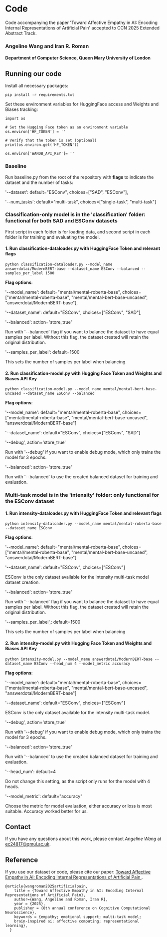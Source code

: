 # Code
Code accompanying the paper 'Toward Affective Empathy in AI: Encoding Internal Representations of Artificial Pain' accepted to CCN 2025 Extended Abstract Track. 

### Angeline Wang and Iran R. Roman
#### Department of Computer Science, Queen Mary University of London 

## Running our code 
Install all necessary packages:
```
pip install -r requirements.txt
```

Set these environment variables for HuggingFace access and Weights and Biases tracking:
```
import os

# Set the Hugging Face token as an environment variable
os.environ['HF_TOKEN'] = ''

# Verify that the token is set (optional)
print(os.environ.get('HF_TOKEN'))

os.environ['WANDB_API_KEY']= ''
```


### Baseline
Run baseline.py from the root of the repository with **flags** to indicate the dataset and the number of tasks:

'--dataset': default="ESConv", choices=["SAD", "ESConv"],

'--num_tasks': default="multi-task", choices=["single-task", "multi-task"]


### **Classification-only** model is in the 'classification' folder: functional for both SAD and ESConv datasets 

First script in each folder is for loading data, and second script in each folder is for training and evaluating the model. 

#### 1. Run classification-dataloader.py with HuggingFace Token and relevant flags
```
python classification-dataloader.py --model_name answerdotai/ModernBERT-base --dataset_name ESConv --balanced --samples_per_label 1500
```
**Flag options**:

'--model_name': default="mental/mental-roberta-base", choices=["mental/mental-roberta-base", "mental/mental-bert-base-uncased", "answerdotai/ModernBERT-base"],

'--dataset_name': default="ESConv", choices=["ESConv", "SAD"],

'--balanced': action='store_true'

Run with '--balanced' flag if you want to balance the dataset to have equal samples per label. 
Without this flag, the dataset created will retain the original distribution. 

'--samples_per_label': default=1500

This sets the number of samples per label when balancing. 

#### 2. Run classification-model.py with Hugging Face Token and Weights and Biases API Key
```
python classification-model.py --model_name mental/mental-bert-base-uncased --dataset_name ESConv --balanced
```
**Flag options**:

'--model_name': default="mental/mental-roberta-base", choices=["mental/mental-roberta-base", "mental/mental-bert-base-uncased", "answerdotai/ModernBERT-base"]

'--dataset_name': default="ESConv", choices=["ESConv", "SAD"]

'--debug', action='store_true'

Run with '--debug' if you want to enable debug mode, which only trains the model for 3 epochs. 

'--balanced': action='store_true'

Run with '--balanced' to use the created balanced dataset for training and evaluation. 


### **Multi-task model** is in the 'intensity' folder: only functional for the ESConv dataset

#### 1. Run intensity-dataloader.py with HuggingFace Token and relevant flags
```
python intensity-dataloader.py --model_name mental/mental-roberta-base --dataset_name ESConv
```
**Flag options**:

'--model_name': default="mental/mental-roberta-base", choices=["mental/mental-roberta-base", "mental/mental-bert-base-uncased", "answerdotai/ModernBERT-base"]

'--dataset_name': default="ESConv", choices=["ESConv"]

ESConv is the only dataset available for the intensity multi-task model dataset creation. 

'--balanced': action='store_true'

Run with '--balanced' flag if you want to balance the dataset to have equal samples per label. 
Without this flag, the dataset created will retain the original distribution. 

'--samples_per_label',: default=1500

This sets the number of samples per label when balancing. 

#### 2. Run intensity-model.py with Hugging Face Token and Weights and Biases API Key
```
python intensity-model.py --model_name answerdotai/ModernBERT-base --dataset_name ESConv --head_num 4 --model_metric accuracy
```
**Flag options**:

'--model_name': default="mental/mental-roberta-base", choices=["mental/mental-roberta-base", "mental/mental-bert-base-uncased", "answerdotai/ModernBERT-base"]

'--dataset_name': default="ESConv", choices=["ESConv"]

ESConv is the only dataset available for the intensity multi-task model. 

'--debug', action='store_true'

Run with '--debug' if you want to enable debug mode, which only trains the model for 3 epochs. 

'--balanced': action='store_true'

Run with '--balanced' to use the created balanced dataset for training and evaluation. 

'--head_num': default=4

Do not change this setting, as the script only runs for the model with 4 heads. 

'--model_metric': default="accuracy"

Choose the metric for model evaluation, either accuracy or loss is most suitable. Accuracy worked better for us. 

## Contact 
If you have any questions about this work, please contact *Angeline Wang* at [ec24817@qmul.ac.uk](mailto:ec24817@qmul.ac.uk).

## Reference 
If you use our dataset or code, please cite our paper: [Toward Affective Empathy in AI: Encoding Internal Representations of Artificial Pain
](). 
```
@article{wangroman2025artificialpain,
    title = {Toward Affective Empathy in AI: Encoding Internal Representations of Artificial Pain},
    author={Wang, Angeline and Roman, Iran R},
    year = {2025},
    publisher = {8th annual conference on Cognitive Computational Neuroscience},
    keywords = {empathy; emotional support; multi-task model;
    brain-inspired ai; affective computing; representational learning},
  }
```